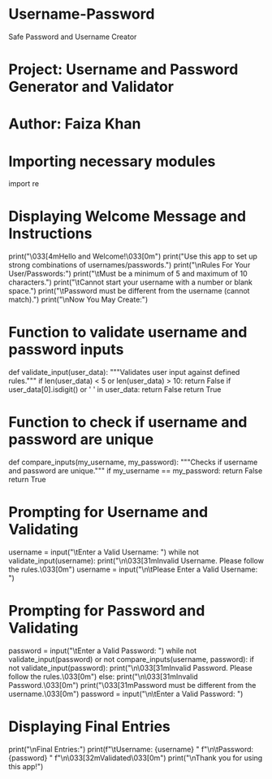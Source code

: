 # Username-Password
Safe Password and Username Creator 
# Project: Username and Password Generator and Validator
# Author: Faiza Khan

# Importing necessary modules
import re

# Displaying Welcome Message and Instructions
print("\033[4mHello and Welcome!\033[0m")
print("Use this app to set up strong combinations of usernames/passwords.")
print("\nRules For Your User/Passwords:")
print("\tMust be a minimum of 5 and maximum of 10 characters.")
print("\tCannot start your username with a number or blank space.")
print("\tPassword must be different from the username (cannot match).")
print("\nNow You May Create:")

# Function to validate username and password inputs
def validate_input(user_data):
    """Validates user input against defined rules."""
    if len(user_data) < 5 or len(user_data) > 10:
        return False
    if user_data[0].isdigit() or ' ' in user_data:
        return False
    return True

# Function to check if username and password are unique
def compare_inputs(my_username, my_password):
    """Checks if username and password are unique."""
    if my_username == my_password:
        return False
    return True

# Prompting for Username and Validating
username = input("\tEnter a Valid Username: ")
while not validate_input(username):
    print("\n\033[31mInvalid Username. Please follow the rules.\033[0m")
    username = input("\n\tPlease Enter a Valid Username: ")

# Prompting for Password and Validating
password = input("\tEnter a Valid Password: ")
while not validate_input(password) or not compare_inputs(username, password):
    if not validate_input(password):
        print("\n\033[31mInvalid Password. Please follow the rules.\033[0m")
    else:
        print("\n\033[31mInvalid Password.\033[0m")
        print("\033[31mPassword must be different from the username.\033[0m")
    password = input("\n\tEnter a Valid Password: ")

# Displaying Final Entries
print("\nFinal Entries:")
print(f"\tUsername: {username} "
      f"\n\tPassword: {password} "
      f"\n\033[32mValidated\033[0m")
print("\nThank you for using this app!")

